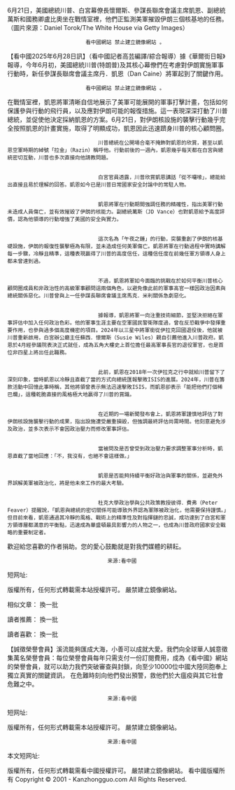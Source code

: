 
6月21日，美國總統川普、白宮幕僚長懷爾斯、參謀長聯席會議主席凱恩、副總統萬斯和國務卿盧比奧坐在戰情室裡，他們正監測美軍摧毀伊朗三個核基地的任務。（圖片來源：Daniel Torok/The White House via Getty Images） 
							 
							 看中國網站 禁止建立鏡像網站 。 
【看中國2025年6月28日訊】（看中國記者高芸編譯/綜合報導）據《華爾街日報》報導，今年6月初，美國總統川普(特朗普)及其核心幕僚們在考慮對伊朗實施軍事行動時，新任參謀長聯席會議主席丹．凱恩（Dan Caine）將軍起到了關鍵作用。 
							 
							 看中國網站 禁止建立鏡像網站 。 
在戰情室裡，凱恩將軍清晰自信地展示了美軍可能展開的軍事打擊計畫，包括如何保護參與行動的飛行員，以及應對伊朗可能的報復措施。這一表現深深打動了川普總統，並促使他決定採納凱恩的方案。6月21日，對伊朗核設施的襲擊行動幾乎完全按照凱恩的計畫實施，取得了明顯成功，凱恩因此迅速躋身川普的核心顧問圈。 
							
						
				   				 川普總統在公開場合毫不掩飾對凱恩的欣賞，甚至以凱恩空軍時期的綽號「拉金」（Razin）稱呼他。行動前後的一週內，凱恩幾乎每天都在白宮與總統密切互動，川普也多次直接向他請教問題。 
							
						
				   				 白宮官員透露，川普欣賞凱恩講話「從不囉嗦」，總能給出直接且易於理解的回答。凱恩如今已是川普日常國家安全討論中的常駐人物。 
							
						
				   				 凱恩將軍在行動期間強調任務的精確性，指出美軍行動未造成人員傷亡，並有效摧毀了伊朗的核能力。副總統萬斯（JD Vance）也對凱恩給予高度評價，認為他領導的行動增強了美國的安全與實力。 
							
						
				   				 這次名為「午夜之錘」的行動，突襲重創了伊朗的核基礎設施，伊朗的報復性襲擊極為有限，並未造成任何美軍傷亡。凱恩將軍在行動過程中實時講解每一步驟，冷靜且精準，這種表現贏得了川普的高度信任，這種信任度在前幾任軍方領導人身上都未曾達到過。 
							
						
				   				 不過，凱恩將軍如今面臨的挑戰在於如何平衡川普核心顧問圈成員和非政治性的高級軍事顧問這兩個角色，以避免像此前的軍事高官一樣因政治因素與總統關係惡化。川普曾與上一任參謀長聯席會議主席馬克．米利關係急劇惡化。 
							
						
				   				 據報導，凱恩將軍一向注重技術細節，並堅決拒絕在軍事評估中加入任何政治色彩。他的軍事生涯主要在空軍國民警衛隊度過，曾在反恐戰爭中發揮重要作用，也參與過多個高度機密的項目。2024年以三星中將軍銜從伊拉克回國退役後，他就被川普重新啟用，白宮辦公廳主任蘇西．懷爾斯（Susie Wiles）親自引薦他進入川普政府。凱恩於4月經參議院表決正式就任，成為五角大樓史上首位擔任最高軍事長官的退役軍官，也是首位非四星上將出任此職務。 
							
						
				   				 此前，凱恩在2018年一次伊拉克之行中就給川普留下了深刻印象，當時凱恩以冷靜且直截了當的方式向總統匯報擊敗ISIS的進展。2024年，川普在籌款活動中回憶此事時稱，其他將領曾表示無法迅速擊敗ISIS，而凱恩卻表示「能把他們打個稀巴爛」，這種乾脆直接的風格極大地贏得了川普的賞識。 
							
						
				   				 在近期的一場新聞發布會上，凱恩將軍謹慎地評估了對伊朗核設施襲擊行動的成果，指出設施遭受嚴重損毀，但強調最終評估尚需時間。他刻意避免涉及政治，並多次表示不會因政治壓力而修改軍事評估。 
							
						
				   				 當被問及是否曾受到政治壓力要求調整軍事分析時，凱恩直截了當地回應：「不，我沒有，也絕不會這樣做。」 
							
						
				   				 凱恩是否能夠持續平衡好政治與軍事的關係，並避免外界誤解美軍被政治化，將是他未來工作的最大考驗。 
							
						
				   				 杜克大學政治學與公共政策教授彼得．費弗（Peter Feaver）提醒說，「凱恩與總統的密切關係可能導致外界認為軍隊被政治化，他需要保持謹慎。」但目前來看，凱恩通過其冷靜的風格、戰術上的精準性及對指揮鏈的忠誠，成功達到了白宮和軍方領導層都滿意的平衡點，迅速成為華盛頓最具影響力的人物之一，也成為川普政府國家安全戰略的重要制定者。 
							
						
			   				
			   				
						
			   				
			   				 
			   				 
			   				   
										
 





 歡迎給您喜歡的作者捐助。您的愛心鼓勵就是對我們媒體的耕耘。
 









								
								
								
									来源:看中國

短网址:
				
								
					  
 版權所有，任何形式轉載需本站授權許可。 嚴禁建立鏡像網站。





相似文章：
換一批   






讀者推薦：
換一批   






讀者喜歡：
換一批   






【誠徵榮譽會員】溪流能夠匯成大海，小善可以成就大愛。我們向全球華人誠意徵集萬名榮譽會員：每位榮譽會員每年只需支付一份訂閱費用，成為《看中國》網站的榮譽會員，就可以助力我們突破審查與封鎖，向至少10000位中國大陸同胞奉上獨立真實的關鍵資訊， 在危難時刻向他們發出預警，救他們於大瘟疫與其它社會危難之中。 



 




 


								
								
								
									来源:看中國
短网址:
				
								
					  
 版權所有，任何形式轉載需本站授權許可。 嚴禁建立鏡像網站。


								
								
								
									来源:看中國
本文短网址:
				
								
					  
 版權所有，任何形式轉載需看中國授權許可。 嚴禁建立鏡像網站。
看中國版權所有 Copyright © 2001 -  Kanzhongguo.com All Rights Reserved.